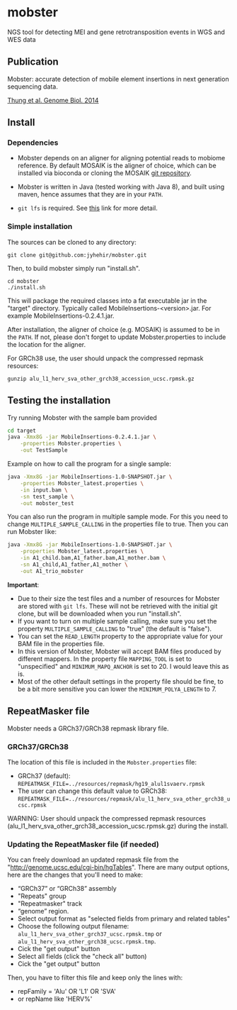 # mobster
NGS tool for detecting MEI and gene retrotransposition events in WGS and WES data


## Publication

Mobster: accurate detection of mobile element insertions in next generation sequencing data.

[Thung et al. Genome Biol. 2014](https://genomebiology.biomedcentral.com/track/pdf/10.1186/s13059-014-0488-x.pdf)


## Install

### Dependencies

* Mobster depends on an aligner for aligning potential reads to mobiome reference. By default MOSAIK is the aligner of choice, which can be installed via bioconda or cloning the MOSAIK [git repository](https://github.com/wanpinglee/MOSAIK).

* Mobster is written in Java (tested working with Java 8), and built using maven, hence assumes that they are in your `PATH`.  

* `git lfs` is required. See [this](https://help.github.com/articles/installing-git-large-file-storage/) link for more detail.

### Simple installation

The sources can be cloned to any directory:

```
git clone git@github.com:jyhehir/mobster.git
```

Then, to build mobster simply run "install.sh". 

```
cd mobster
./install.sh
```

This will package the required classes into a fat executable jar in the "target" directory. Typically called MobileInsertions-\<version\>.jar. For example MobileInsertions-0.2.4.1.jar.

After installation, the aligner of choice (e.g. MOSAIK) is assumed to be in the `PATH`. If not, please don't forget to update Mobster.properties to include the location for the aligner.

For GRCh38 use, the user should unpack the compressed repmask resources:
```
gunzip alu_l1_herv_sva_other_grch38_accession_ucsc.rpmsk.gz
```


## Testing the installation

Try running Mobster with the sample bam provided

```bash
cd target
java -Xmx8G -jar MobileInsertions-0.2.4.1.jar \
    -properties Mobster.properties \
    -out TestSample
```

Example on how to call the program for a single sample:

```bash
java -Xmx8G -jar MobileInsertions-1.0-SNAPSHOT.jar \
    -properties Mobster_latest.properties \
    -in input.bam \
    -sn test_sample \
    -out mobster_test
```

You can also run the program in multiple sample mode. For this you need to change `MULTIPLE_SAMPLE_CALLING` in the properties file to true. Then you can run Mobster like:

```bash
java -Xmx8G -jar MobileInsertions-1.0-SNAPSHOT.jar \
    -properties Mobster_latest.properties \
    -in A1_child.bam,A1_father.bam,A1_mother.bam \
    -sn A1_child,A1_father,A1_mother \
    -out A1_trio_mobster
```

__Important__:

* Due to their size the test files and a number of resources for Mobster are stored with `git lfs`. These will not be retrieved with the initial git clone, but will be downloaded when you run "install.sh".
* If you want to turn on multiple sample calling, make sure you set the property `MULTIPLE_SAMPLE_CALLING` to "true" (the default is "false").
* You can set the `READ_LENGTH` property to the appropriate value for your BAM file in the properties file.
* In this version of Mobster, Mobster will accept BAM files produced by different mappers. In the property file `MAPPING_TOOL` is set to "unspecified" and `MINIMUM_MAPQ_ANCHOR` is set to 20. I would leave this as is.
* Most of the other default settings in the property file should be fine, to be a bit more sensitive you can lower the `MINIMUM_POLYA_LENGTH` to 7.

## RepeatMasker file

Mobster needs a GRCh37/GRCh38 repmask library file.

### GRCh37/GRCh38
The location of this file is included in the `Mobster.properties` file:
- GRCh37 (default):
`REPEATMASK_FILE=../resources/repmask/hg19_alul1svaerv.rpmsk`
- The user can change this default value to GRCh38:
`REPEATMASK_FILE=../resources/repmask/alu_l1_herv_sva_other_grch38_ucsc.rpmsk`

WARNING: User should unpack the compressed repmask resources (alu_l1_herv_sva_other_grch38_accession_ucsc.rpmsk.gz) during the install.

### Updating the RepeatMasker file (if needed)
You can freely download an updated repmask file from the "http://genome.ucsc.edu/cgi-bin/hgTables". 
There are many output options, here are the changes that you'll need to make:
- “GRCh37” or “GRCh38” assembly
- "Repeats" group
- "Repeatmasker" track
- “genome” region. 
- Select output format as "selected fields from primary and related tables"
- Choose the following output filename: `alu_l1_herv_sva_other_grch37_ucsc.rpmsk.tmp` or `alu_l1_herv_sva_other_grch38_ucsc.rpmsk.tmp`. 
- Cick the "get output" button
- Select all fields (click the "check all" button)
- Cick the "get output" button

Then, you have to filter this file and keep only the lines with:
- repFamily = 'Alu' OR 'L1' OR 'SVA' 
- or repName like 'HERV%' 
